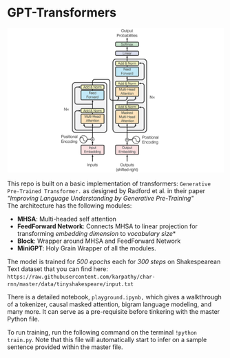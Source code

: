 # GPT-Transformers
![transformers](assets/transformers.png)

This repo is built on a basic implementation of transformers: `Generative Pre-Trained Transformer.` as designed by Radford et al. in their paper *"Improving Language Understanding by Generative Pre-Training"* <br>
The architecture has the following modules:
- **MHSA**: Multi-headed self attention
- **FeedForward Network**: Connects MHSA to linear projection for transforming *embedding dimension* to *vocabulary size**
- **Block**: Wrapper around MHSA and FeedForward Network
- **MiniGPT**: Holy Grain Wrapper of all the modules.

The model is trained for *500 epochs* each for *300 steps* on Shakespearean Text dataset that you can find here: <br>
`https://raw.githubusercontent.com/karpathy/char-rnn/master/data/tinyshakespeare/input.txt` <br>

There is a detailed notebook, `playground.ipynb,` which gives a walkthrough of a tokenizer, causal masked attention, bigram language modeling, and many more. It can serve as a pre-requisite before tinkering with the master Python file. <br>

To run training, run the following command on the terminal `!python train.py`. Note that this file will automatically start to infer on a sample sentence provided within the master file.

